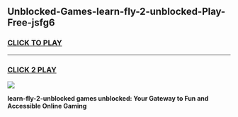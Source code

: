 
## Unblocked-Games-learn-fly-2-unblocked-Play-Free-jsfg6
<h3>
<a href="https://premium76.site?title=learn-fly-2-unblocked&ref=20M">CLICK TO PLAY</a></h3>
<hr>

<h3>
<a href="https://premium76.site?title=learn-fly-2-unblocked&ref=20M">CLICK 2 PLAY</a>
  
</h3>

<a href="https://premium76.site?title=learn-fly-2-unblocked&ref=19M"><img src="https://clearcache.store/games.png"></a>


**learn-fly-2-unblocked games unblocked: Your Gateway to Fun and Accessible Online Gaming**
